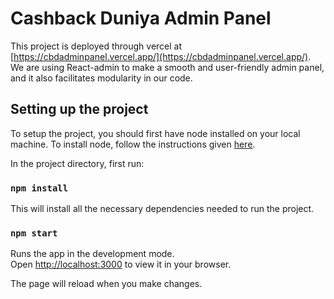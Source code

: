 # Cashback Duniya Admin Panel

This project is deployed through vercel at [https://cbdadminpanel.vercel.app/](https://cbdadminpanel.vercel.app/). We are using React-admin to make a smooth and user-friendly admin panel, and it also facilitates modularity in our code.

## Setting up the project

To setup the project, you should first have node installed on your local machine. To install node, follow the instructions given [here](https://phoenixnap.com/kb/install-node-js-npm-on-windows).

In the project directory, first run:

### `npm install`

This will install all the necessary dependencies needed to run the project.

### `npm start`

Runs the app in the development mode.\
Open [http://localhost:3000](http://localhost:3000) to view it in your browser.

The page will reload when you make changes.